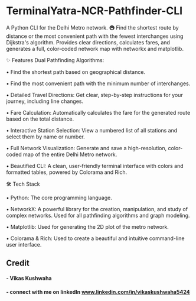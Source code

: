 # TerminalYatra-NCR-Pathfinder-CLI
A Python CLI for the Delhi Metro network. 🚇 Find the shortest route by distance or the most convenient path with the fewest interchanges using Dijkstra's algorithm. Provides clear directions, calculates fares, and generates a full, color-coded network map with networkx and matplotlib.


✨ Features
Dual Pathfinding Algorithms:

•	Find the shortest path based on geographical distance.

•	Find the most convenient path with the minimum number of interchanges.

•	Detailed Travel Directions: Get clear, step-by-step instructions for your journey, including line changes.

•	Fare Calculation: Automatically calculates the fare for the generated route based on the total distance.

•	Interactive Station Selection: View a numbered list of all stations and select them by name or number.

•	Full Network Visualization: Generate and save a high-resolution, color-coded map of the entire Delhi Metro network.

•	Beautified CLI: A clean, user-friendly terminal interface with colors and formatted tables, powered by Colorama and Rich.




🛠️ Tech Stack

•	Python: The core programming language.

•	NetworkX: A powerful library for the creation, manipulation, and study of complex networks. Used for all pathfinding algorithms and graph modeling.

•	Matplotlib: Used for generating the 2D plot of the metro network.

•	Colorama & Rich: Used to create a beautiful and intuitive command-line user interface.





 ## Credit
 #### - Vikas Kushwaha
 #### - connect with me on linkedln www.linkedin.com/in/vikaskushwaha5424



